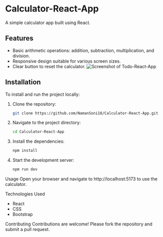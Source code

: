 # Calculator-React-App

A simple calculator app built using React.

## Features

- Basic arithmetic operations: addition, subtraction, multiplication, and division.
- Responsive design suitable for various screen sizes.
- Clear button to reset the calculator.
![Screenshot of Todo-React-App](./images/calculator-react-app-img.png)

## Installation

To install and run the project locally:

1. Clone the repository:
   ```sh
   git clone https://github.com/NamanSoni18/Calculator-React-App.git

2. Navigate to the project directory:
   ```sh
   cd Calculator-React-App

3. Install the dependencies:
   ```sh
   npm install

4. Start the development server:
   ```sh
   npm run dev

Usage
Open your browser and navigate to http://localhost:5173 to use the calculator.

Technologies Used
- React
- CSS
- Bootstrap


Contributing
Contributions are welcome! Please fork the repository and submit a pull request.
